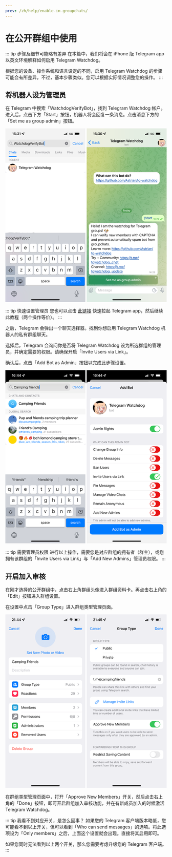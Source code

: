 ```yaml
---
prev: /zh/help/enable-in-groupchats/
---
```

# 在公开群组中使用
::: tip 步骤及细节可能略有差异
在本篇中，我们将会在 iPhone 版 Telegram app 以英文环境解释如何启用 Telegram Watchdog。

根据您的设备、操作系统和语言设定的不同，启用 Telegram Watchdog 的步骤可能会有所差异，不过，基本步骤类似。您可以根据实际情况调整您的操作。
:::
## 将机器人设为管理员
在 Telegram 中搜索「WatchdogVerifyBot」，找到 Telegram Watchdog 帐户。进入后，点击下方「Start」按钮，机器人将会回复一条消息。点击消息下方的「Set me as group admin」按钮。

![搜索 Telegram Watchdog，并点击「Start」。][image-1]

::: tip 快速设置管理员
您也可以点击 [此链接][1] 快速拉起 Telegram app，然后继续此教程（两个操作等价）。
:::

之后，Telegram 会弹出一个聊天选择器。找到你想启用 Telegram Watchdog 机器人的私有群组聊天。

选择后，Telegram 会询问你是否将 Telegram Watchdog 设为所选群组的管理员，并确定需要的权限。请确保开启「Invite Users via Link」。

确认后，点击「Add Bot as Admin」按钮以完成此步骤设置。

![将 Bot 设为管理员。][image-2]

::: tip 需要管理员权限
进行以上操作，需要您是对应群组的拥有者（群主），或您拥有该群组的「Invite Users via Link」与「Add New Admins」管理员权限。
:::

## 开启加入审核
在刚才选择的公开群组中，点击右上角群组头像进入群组资料卡。再点击右上角的「Edit」按钮进入群组设置。

在设置中点击「Group Type」进入群组类型管理页面。

![公开群组的群组设置页面，以及启用加入审核的页面。][image-3]

在群组类型管理页面中，打开「Approve New Members」开关，然后点击右上角的「Done」按钮，即可开启群组加入审核功能，并在有新成员加入的时候激活 Telegram Watchdog。

::: tip 我看不到对应开关，是怎么回事？
如果您的 Telegram 客户端版本略低，您可能看不到以上开关，但可以看到「Who can send messages」的选项。将此选项设为「Only members」之后，上面这个设置就会出现。直接将其启用即可。

如果您同时无法看到以上两个开关，那么您需要考虑升级您的 Telegram 客户端。
:::

[1]:	https://t.me/WatchdogVerifyBot?startgroup=start&admin=can_invite_users

[image-1]:	./images/search-bot-and-set-as-admin.png
[image-2]:	./images/set-admin-permission.png
[image-3]:	./images/turn-approval-on-in-public-groups.png